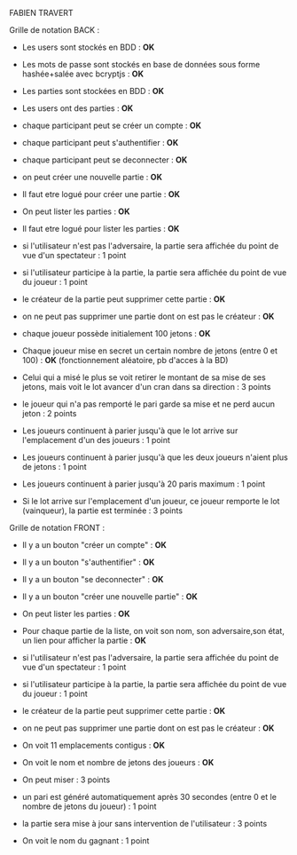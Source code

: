 FABIEN TRAVERT

Grille de notation BACK :

- Les users sont stockés en BDD : **OK** 
- Les mots de passe sont stockés en base de données sous forme hashée+salée avec bcryptjs : **OK** 
- Les parties sont stockées en BDD : **OK** 
- Les users ont des parties : **OK** 
- chaque participant peut se créer un compte : **OK** 
- chaque participant peut s'authentifier : **OK** 
- chaque participant peut se deconnecter : **OK** 
- on peut créer une nouvelle partie : **OK** 
- Il faut etre logué pour créer une partie : **OK**
- On peut lister les parties : **OK**
- Il faut etre logué pour lister les parties : **OK**

- si l'utilisateur n'est pas l'adversaire, la partie sera affichée du point de vue d'un spectateur : 1 point
- si l'utilisateur participe à la partie, la partie sera affichée du point de vue du joueur : 1 point

- le créateur de la partie peut supprimer cette partie : **OK**
- on ne peut pas supprimer une partie dont on est pas le créateur : **OK**

- chaque joueur possède initialement 100 jetons : **OK**
- Chaque joueur mise en secret un certain nombre de jetons (entre 0 et 100) : **OK** (fonctionnement aléatoire, pb d'acces à la BD)
- Celui qui a misé le plus se voit retirer le montant de sa mise de ses jetons, mais voit le lot avancer d'un cran dans sa direction : 3 points
- le joueur qui n'a pas remporté le pari garde sa mise et ne perd aucun jeton : 2 points
- Les joueurs continuent à parier jusqu'à que le lot arrive sur l'emplacement d'un des joueurs : 1 point
- Les joueurs continuent à parier jusqu'à que les deux joueurs n'aient plus de jetons : 1 point
- Les joueurs continuent à parier jusqu'à 20 paris maximum : 1 point
- Si le lot arrive sur l'emplacement d'un joueur, ce joueur remporte le lot (vainqueur), la partie est terminée : 3 points


Grille de notation FRONT : 

- Il y a un bouton "créer un compte" : **OK**
- Il y a un bouton "s'authentifier" : **OK**
- Il y a un bouton "se deconnecter" : **OK**

- Il y a un bouton "créer une nouvelle partie" : **OK**
- On peut lister les parties : **OK**

- Pour chaque partie de la liste, on voit son nom, son adversaire,son état, un lien pour afficher la partie : **OK**

- si l'utilisateur n'est pas l'adversaire, la partie sera affichée du point de vue d'un spectateur : 1 point
- si l'utilisateur participe à la partie, la partie sera affichée du point de vue du joueur : 1 point

- le créateur de la partie peut supprimer cette partie : **OK**
- on ne peut pas supprimer une partie dont on est pas le créateur : **OK**

- On voit 11 emplacements contigus : **OK**
- On voit le nom et nombre de jetons des joueurs : **OK**
- On peut miser : 3 points
- un pari est généré automatiquement après 30 secondes (entre 0 et le nombre de jetons du joueur) : 1 point
- la partie sera mise à jour sans intervention de l'utilisateur : 3 points
- On voit le nom du gagnant : 1 point

